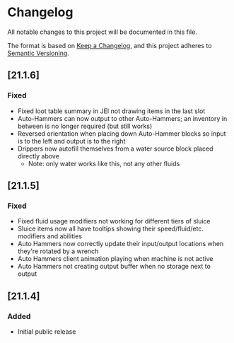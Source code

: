 # Changelog
All notable changes to this project will be documented in this file.

The format is based on [Keep a Changelog](https://keepachangelog.com/en/1.0.0/),
and this project adheres to [Semantic Versioning](https://semver.org/spec/v2.0.0.html).

## [21.1.6]

### Fixed
* Fixed loot table summary in JEI not drawing items in the last slot
* Auto-Hammers can now output to other Auto-Hammers; an inventory in between is no longer required (but still works)
* Reversed orientation when placing down Auto-Hammer blocks so input is to the left and output is to the right
* Drippers now autofill themselves from a water source block placed directly above
  * Note: only water works like this, not any other fluids

## [21.1.5]

### Fixed
* Fixed fluid usage modifiers not working for different tiers of sluice
* Sluice items now all have tooltips showing their speed/fluid/etc. modifiers and abilities
* Auto Hammers now correctly update their input/output locations when they're rotated by a wrench
* Auto Hammers client animation playing when machine is not active
* Auto Hammers not creating output buffer when no storage next to output

## [21.1.4]

### Added
* Initial public release

